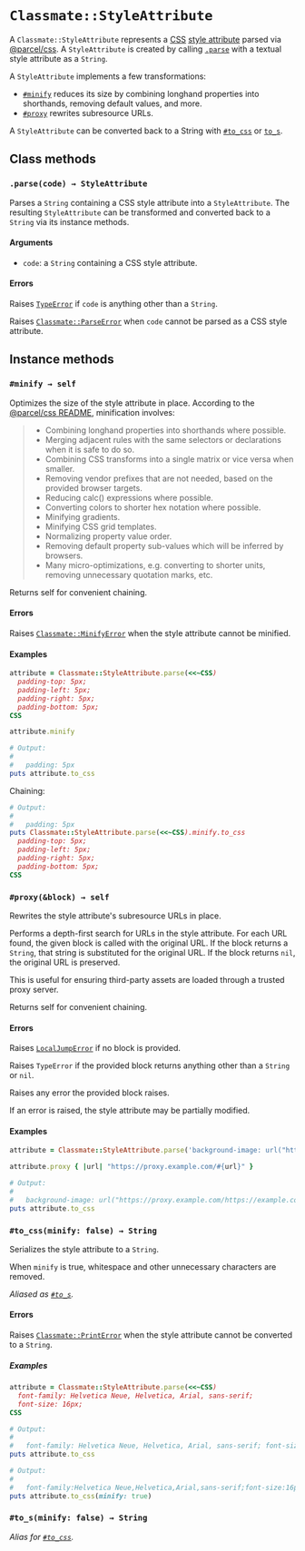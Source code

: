 # `Classmate::StyleAttribute`

A `Classmate::StyleAttribute` represents a [CSS] [style attribute] parsed via [@parcel/css].
A `StyleAttribute` is created by calling [`.parse`](#parse) with a textual style attribute as a `String`.

A `StyleAttribute` implements a few transformations:
* [`#minify`](#minify) reduces its size by combining longhand properties into shorthands, removing
  default values, and more.
* [`#proxy`](#proxy) rewrites subresource URLs.

A `StyleAttribute` can be converted back to a String with [`#to_css`](#to_css) or [`to_s`](#to_s).

[CSS]: https://developer.mozilla.org/en-US/docs/Web/CSS
[style attribute]: https://drafts.csswg.org/css-style-attr/#style-attribute
[@parcel/css]: https://github.com/parcel-bundler/parcel-css

## Class methods

<h3 id="parse"><code>.parse(code) → StyleAttribute</code></h3>

Parses a `String` containing a CSS style attribute into a `StyleAttribute`. The resulting
`StyleAttribute` can be transformed and converted back to a `String` via its instance methods.

#### Arguments

* `code`: a `String` containing a CSS style attribute.

#### Errors

Raises [`TypeError`][TypeError] if `code` is anything other than a `String`.

Raises [`Classmate::ParseError`][ParseError] when `code` cannot be parsed as a CSS style attribute.

[TypeError]: https://ruby-doc.org/core-3.1.0/TypeError.html
[ParseError]: ./ParseError.md

## Instance methods

<h3 id="minify"><code>#minify → self</code></h3>

Optimizes the size of the style attribute in place. According to the [@parcel/css README],
minification involves:

> * Combining longhand properties into shorthands where possible.
> * Merging adjacent rules with the same selectors or declarations when it is safe to do so.
> * Combining CSS transforms into a single matrix or vice versa when smaller.
> * Removing vendor prefixes that are not needed, based on the provided browser targets.
> * Reducing calc() expressions where possible.
> * Converting colors to shorter hex notation where possible.
> * Minifying gradients.
> * Minifying CSS grid templates.
> * Normalizing property value order.
> * Removing default property sub-values which will be inferred by browsers.
> * Many micro-optimizations, e.g. converting to shorter units, removing unnecessary quotation marks, etc.

Returns self for convenient chaining.

[@parcel/css README]: https://github.com/parcel-bundler/parcel-css/blob/3dd150d90c11d8f963e55866dbee4c9f42e6cf42/README.md

#### Errors

Raises [`Classmate::MinifyError`][MinifyError] when the style attribute cannot be minified.

[MinifyError]: ./MinifyError.md

#### Examples

```ruby
attribute = Classmate::StyleAttribute.parse(<<~CSS)
  padding-top: 5px;
  padding-left: 5px;
  padding-right: 5px;
  padding-bottom: 5px;
CSS

attribute.minify

# Output:
#
#   padding: 5px
puts attribute.to_css
```

Chaining:

```ruby
# Output:
#
#   padding: 5px
puts Classmate::StyleAttribute.parse(<<~CSS).minify.to_css
  padding-top: 5px;
  padding-left: 5px;
  padding-right: 5px;
  padding-bottom: 5px;
CSS
```

<h3 id="proxy"><code>#proxy(&block) → self</code></h3>

Rewrites the style attribute's subresource URLs in place.

Performs a depth-first search for URLs in the style attribute. For each URL found, the given block
is called with the original URL. If the block returns a `String`, that string is substituted for
the original URL. If the block returns `nil`, the original URL is preserved.

This is useful for ensuring third-party assets are loaded through a trusted proxy server.

Returns self for convenient chaining.

#### Errors

Raises [`LocalJumpError`][LocalJumpError] if no block is provided.

Raises `TypeError` if the provided block returns anything other than a `String` or `nil`.

Raises any error the provided block raises.

If an error is raised, the style attribute may be partially modified.

[LocalJumpError]: https://ruby-doc.org/core-3.1.0/LocalJumpError.html

#### Examples

```ruby
attribute = Classmate::StyleAttribute.parse('background-image: url("https://example.com/foo.png")')

attribute.proxy { |url| "https://proxy.example.com/#{url}" }

# Output:
#
#   background-image: url("https://proxy.example.com/https://example.com/foo.png")
puts attribute.to_css
```

<h3 id="to_css"><code>#to_css(minify: false) → String</code></h3>

Serializes the style attribute to a `String`.

When `minify` is true, whitespace and other unnecessary characters are removed.

*Aliased as [`#to_s`](#to_s).*

#### Errors

Raises [`Classmate::PrintError`][PrintError] when the style attribute cannot be converted to a `String`.

[PrintError]: ./PrintError.md

##### Examples

```ruby
attribute = Classmate::StyleAttribute.parse(<<~CSS)
  font-family: Helvetica Neue, Helvetica, Arial, sans-serif;
  font-size: 16px;
CSS

# Output:
#
#   font-family: Helvetica Neue, Helvetica, Arial, sans-serif; font-size: 16px
puts attribute.to_css

# Output:
#
#   font-family:Helvetica Neue,Helvetica,Arial,sans-serif;font-size:16px
puts attribute.to_css(minify: true)
```

<h3 id="to_s"><code>#to_s(minify: false) → String</code></h3>

*Alias for [`#to_css`](#to_css).*
